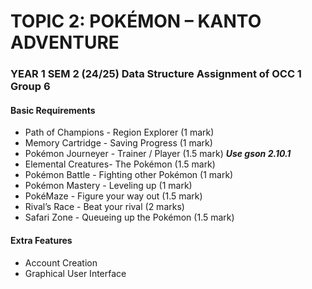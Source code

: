 # TOPIC 2: POKÉMON – KANTO ADVENTURE
### YEAR 1 SEM 2 (24/25) Data Structure Assignment of OCC 1 Group 6
#### Basic Requirements
* Path of Champions - Region Explorer (1 mark)
* Memory Cartridge - Saving Progress (1 mark)
* Pokémon Journeyer - Trainer / Player (1.5 mark) ***Use gson 2.10.1***
* Elemental Creatures- The Pokémon (1.5 mark)
* Pokémon Battle - Fighting other Pokémon (1 mark)
* Pokémon Mastery - Leveling up (1 mark)
* PokéMaze - Figure your way out (1.5 mark)
* Rival’s Race - Beat your rival (2 marks)
* Safari Zone - Queueing up the Pokémon (1.5 mark)

  
#### Extra Features
* Account Creation
* Graphical User Interface
